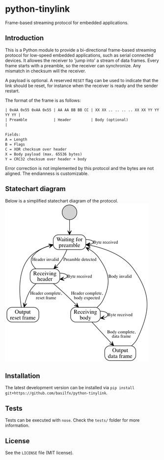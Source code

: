 # python-tinylink
Frame-based streaming protocol for embedded applications.

## Introduction
This is a Python module to provide a bi-directional frame-based streaming protocol for low-speed embedded applications, such as serial connected devices. It allowes the receiver to 'jump into' a stream of data frames. Every frame starts with a preamble, so the receiver can synchronize. Any mismatch in checksum will the receiver.

A payload is optional. A reserved `RESET` flag can be used to indicate that the link should be reset, for instance when the receiver is ready and the sender restart.

The format of the frame is as follows:

```
| 0xAA 0x55 0xAA 0x55 | AA AA BB BB CC | XX XX .. .. .. .. XX XX YY YY YY YY |
| Preamble            | Header         | Body (optional)                     |

Fields:
A = Length
B = Flags
C = XOR checksum over header
X = Body payload (max. 65536 bytes)
Y = CRC32 checksum over header + body
```

Error correction is not implemented by this protocol and the bytes are not aligned. The endianness is customizable.

## Statechart diagram
Below is a simplified statechart diagram of the protocol.
![Alt text](docs/statechart.png)

## Installation
The latest development version can be installed via `pip install git+https://github.com/basilfx/python-tinylink`.

## Tests
Tests can be executed with `nose`. Check the `tests/` folder for more information.

## License
See the `LICENSE` file (MIT license).